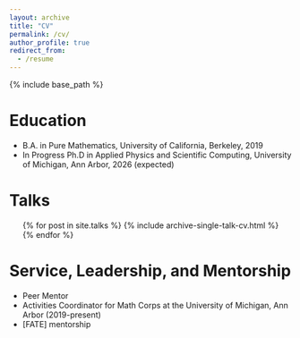 ```yaml
---
layout: archive
title: "CV"
permalink: /cv/
author_profile: true
redirect_from:
  - /resume
---
```


{% include base_path %}

Education
======
* B.A. in Pure Mathematics, University of California, Berkeley, 2019
* In Progress Ph.D in Applied Physics and Scientific Computing, University of Michigan, Ann Arbor, 2026 (expected)

Talks
======
  <ul>{% for post in site.talks %}
    {% include archive-single-talk-cv.html %}
  {% endfor %}</ul>

Service, Leadership, and Mentorship
======
* Peer Mentor
* Activities Coordinator for Math Corps at the University of Michigan, Ann Arbor (2019-present)
* [FATE] mentorship
